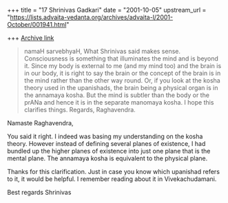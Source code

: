 +++
title = "17 Shrinivas Gadkari"
date = "2001-10-05"
upstream_url = "https://lists.advaita-vedanta.org/archives/advaita-l/2001-October/001941.html"

+++
[Archive link](https://lists.advaita-vedanta.org/archives/advaita-l/2001-October/001941.html)

>namaH sarvebhyaH,
>        What Shrinivas said makes sense. Consciousness
>is something that illuminates the mind and is beyond
>it. Since my body is external to me (and my mind too)
>and the brain is in our body, it is right to say the
>brain or the concept of the brain is in the mind
>rather than the other way round.
>        Or, if you look at the kosha theory used in
>the upanishads, the brain being a physical organ is in
>the annamaya kosha. But the mind is subtler than the
>body or the prANa and hence it is in the separate
>manomaya kosha.
>        I hope this clarifies things.
>Regards,
>Raghavendra.
>

Namaste Raghavendra,

You said it right. I indeed was basing my understanding
on the kosha theory. However instead of defining several
planes of existence, I had bundled up the higher planes of
existence into just one plane that is the mental plane.
The annamaya kosha is equivalent to the physical plane.

Thanks for this clarification. Just in case you know which
upanishad refers to it, it would be helpful. I remember
reading about it in Vivekachudamani.

Best regards
Shrinivas

